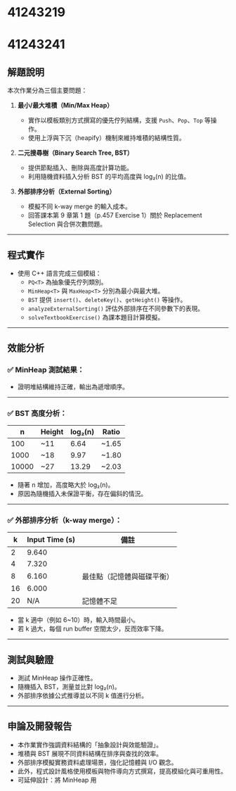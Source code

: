 # 41243219  
# 41243241  

## 解題說明

本次作業分為三個主要問題：

1. **最小/最大堆積（Min/Max Heap）**
   - 實作以模板類別方式撰寫的優先佇列結構，支援 `Push`、`Pop`、`Top` 等操作。
   - 使用上浮與下沉（heapify）機制來維持堆積的結構性質。

2. **二元搜尋樹（Binary Search Tree, BST）**
   - 提供節點插入、刪除與高度計算功能。
   - 利用隨機資料插入分析 BST 的平均高度與 log₂(n) 的比值。

3. **外部排序分析（External Sorting）**
   - 模擬不同 k-way merge 的輸入成本。
   - 回答課本第 9 章第 1 題（p.457 Exercise 1）關於 Replacement Selection 與合併次數問題。

---

## 程式實作

- 使用 C++ 語言完成三個模組：
  - `PQ<T>` 為抽象優先佇列類別。
  - `MinHeap<T>` 與 `MaxHeap<T>` 分別為最小與最大堆。
  - `BST` 提供 `insert()`、`deleteKey()`、`getHeight()` 等操作。
  - `analyzeExternalSorting()` 評估外部排序在不同參數下的表現。
  - `solveTextbookExercise()` 為課本題目計算模擬。

---

## 效能分析

### ✅ MinHeap 測試結果：


- 證明堆結構維持正確，輸出為遞增順序。

---

### ✅ BST 高度分析：

| n    | Height | log₂(n) | Ratio |
|------|--------|---------|-------|
| 100  | ~11    | 6.64    | ~1.65 |
| 1000 | ~18    | 9.97    | ~1.80 |
| 10000| ~27    | 13.29   | ~2.03 |

- 隨著 n 增加，高度略大於 log₂(n)。
- 原因為隨機插入未保證平衡，存在偏斜的情況。

---

### ✅ 外部排序分析（k-way merge）：

| k  | Input Time (s) | 備註                     |
|----|----------------|--------------------------|
| 2  | 9.640          |                          |
| 4  | 7.320          |                          |
| 8  | 6.160          | 最佳點（記憶體與磁碟平衡） |
| 16 | 6.000          |                          |
| 20 | N/A            | 記憶體不足               |

- 當 k 適中（例如 6~10）時，輸入時間最小。
- 若 k 過大，每個 run buffer 空間太少，反而效率下降。

---

## 測試與驗證

- 測試 MinHeap 操作正確性。
- 隨機插入 BST，測量並比對 log₂(n)。
- 外部排序依據公式推導並以不同 k 值進行分析。

---

## 申論及開發報告

- 本作業實作強調資料結構的「抽象設計與效能驗證」。
- 堆積與 BST 展現不同資料結構在排序與查找的效率。
- 外部排序模擬實務資料處理場景，強化記憶體與 I/O 觀念。
- 此外，程式設計風格使用模板與物件導向方式撰寫，提高模組化與可重用性。
- 可延伸設計：將 MinHeap 用

